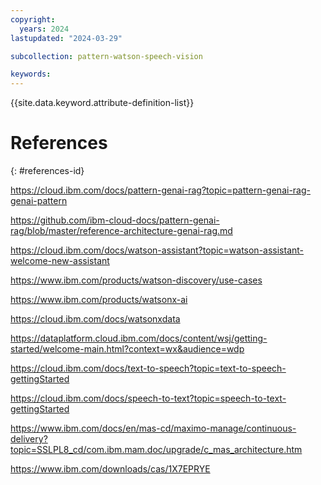 ```yaml
---
copyright:
  years: 2024
lastupdated: "2024-03-29"

subcollection: pattern-watson-speech-vision

keywords:
---
```

{{site.data.keyword.attribute-definition-list}}

# References

{: #references-id}

https://cloud.ibm.com/docs/pattern-genai-rag?topic=pattern-genai-rag-genai-pattern

https://github.com/ibm-cloud-docs/pattern-genai-rag/blob/master/reference-architecture-genai-rag.md

https://cloud.ibm.com/docs/watson-assistant?topic=watson-assistant-welcome-new-assistant

https://www.ibm.com/products/watson-discovery/use-cases

https://www.ibm.com/products/watsonx-ai

https://cloud.ibm.com/docs/watsonxdata

https://dataplatform.cloud.ibm.com/docs/content/wsj/getting-started/welcome-main.html?context=wx&audience=wdp

https://cloud.ibm.com/docs/text-to-speech?topic=text-to-speech-gettingStarted

https://cloud.ibm.com/docs/speech-to-text?topic=speech-to-text-gettingStarted

https://www.ibm.com/docs/en/mas-cd/maximo-manage/continuous-delivery?topic=SSLPL8_cd/com.ibm.mam.doc/upgrade/c_mas_architecture.htm



https://www.ibm.com/downloads/cas/1X7EPRYE
